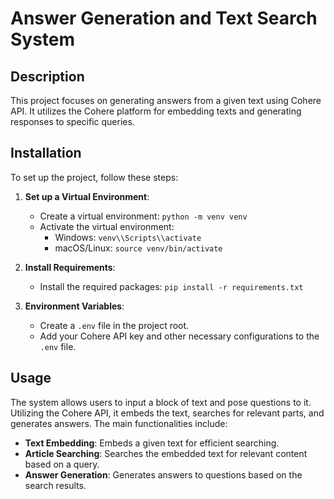# Answer Generation and Text Search System

## Description
This project focuses on generating answers from a given text using Cohere API. It utilizes the Cohere platform for embedding texts and generating responses to specific queries.

## Installation
To set up the project, follow these steps:

1. **Set up a Virtual Environment**:
   - Create a virtual environment: `python -m venv venv`
   - Activate the virtual environment:
     - Windows: `venv\\Scripts\\activate`
     - macOS/Linux: `source venv/bin/activate`

2. **Install Requirements**:
   - Install the required packages: `pip install -r requirements.txt`

3. **Environment Variables**:
   - Create a `.env` file in the project root.
   - Add your Cohere API key and other necessary configurations to the `.env` file.

## Usage
The system allows users to input a block of text and pose questions to it. Utilizing the Cohere API, it embeds the text, searches for relevant parts, and generates answers. The main functionalities include:

- **Text Embedding**: Embeds a given text for efficient searching.
- **Article Searching**: Searches the embedded text for relevant content based on a query.
- **Answer Generation**: Generates answers to questions based on the search results.
